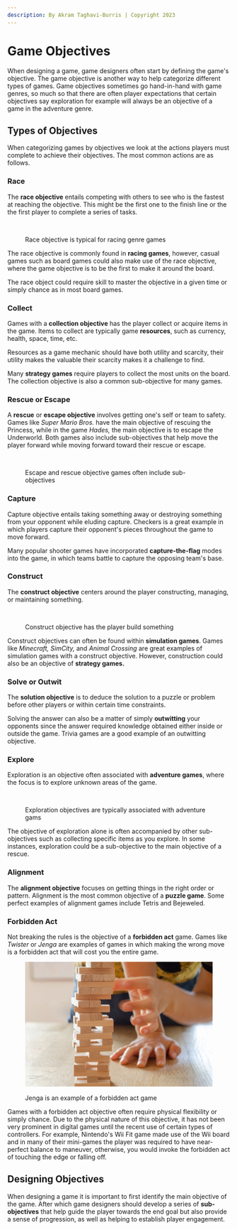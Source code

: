 ```yaml
---
description: By Akram Taghavi-Burris | Copyright 2023
---
```


# Game Objectives

When designing a game, game designers often start by defining the game's objective. The game objective is another way to help categorize different types of games. Game objectives sometimes go hand-in-hand with game genres, so much so that there are often player expectations that certain objectives say exploration for example will always be an objective of a game in the adventure genre. &#x20;

## Types of Objectives

When categorizing games by objectives we look at the actions players must complete to achieve their objectives. The most common actions are as follows.

### Race

The **race objective** entails competing with others to see who is the fastest at reaching the objective. This might be the first one to the finish line or the the first player to complete a series of tasks.&#x20;

<figure><img src="https://images.unsplash.com/photo-1578549651688-904046d4c9ab?crop=entropy&#x26;cs=tinysrgb&#x26;fm=jpg&#x26;ixid=MnwxOTcwMjR8MHwxfHNlYXJjaHwxfHxjYXIlMjByYWNlfGVufDB8fHx8MTY3NTExOTQzMg&#x26;ixlib=rb-4.0.3&#x26;q=80" alt=""><figcaption><p>Race objective is typical for racing genre games</p></figcaption></figure>

The race objective is commonly found in **racing games**, however, casual games such as board games could also make use of the race objective, where the game objective is to be the first to make it around the board.&#x20;

The race object could require skill to master the objective in a given time or simply chance as in most board games.&#x20;

### Collect

Games with a **collection objective** has the player collect or acquire items in the game. Items to collect are typically game **resources**, such as currency, health, space, time, etc.&#x20;

Resources as a game mechanic should have both utility and scarcity, their utility makes the valuable their scarcity makes it a challenge to find.&#x20;

Many **strategy games** require players to collect the most units on the board.  The collection objective is also a common sub-objective for many games.&#x20;

### Rescue or Escape

A **rescue** or **escape objective** involves getting one's self or team to safety. Games like _Super Mario Bros._ have the main objective of rescuing the Princess, while in the game _Hades,_ the main objective is to escape the Underworld. Both games also include sub-objectives that help move the player forward while moving forward toward their rescue or escape.&#x20;

<figure><img src="https://images.unsplash.com/photo-1520606393001-b816ded9caac?crop=entropy&#x26;cs=tinysrgb&#x26;fm=jpg&#x26;ixid=MnwxOTcwMjR8MHwxfHNlYXJjaHw3fHxlc2NhcGV8ZW58MHx8fHwxNjc1MTIxMjc1&#x26;ixlib=rb-4.0.3&#x26;q=80" alt=""><figcaption><p>Escape and rescue objective games often include sub-objectives</p></figcaption></figure>

### Capture&#x20;

Capture objective entails taking something away or destroying something from your opponent while eluding capture. Checkers is a great example in which players capture their opponent's pieces throughout the game to move forward.&#x20;

Many popular shooter games have incorporated **capture-the-flag** modes into the game, in which teams battle to capture the opposing team's base.&#x20;

### Construct

The **construct objective** centers around the player constructing, managing, or maintaining something.&#x20;

<figure><img src="https://images.unsplash.com/photo-1565008447742-97f6f38c985c?crop=entropy&#x26;cs=tinysrgb&#x26;fm=jpg&#x26;ixid=MnwxOTcwMjR8MHwxfHNlYXJjaHw4fHxjb25zdHJ1Y3Rpb258ZW58MHx8fHwxNjc1MTA3MDUw&#x26;ixlib=rb-4.0.3&#x26;q=80" alt=""><figcaption><p>Construct objective has the player build something</p></figcaption></figure>

Construct objectives can often be found within **simulation games**. Games like _Minecraft, SimCity,_ and _Animal Crossing_ are great examples of simulation games with a construct objective. However, construction could also be an objective of **strategy games.**&#x20;

### Solve or Outwit

The **solution objective** is to deduce the solution to a puzzle or problem before other players or within certain time constraints.&#x20;

Solving the answer can also be a matter of simply **outwitting** your opponents since the answer required knowledge obtained either inside or outside the game. Trivia games are a good example of an outwitting objective.&#x20;

### Explore&#x20;

Exploration is an objective often associated with **adventure games**, where the focus is to explore unknown areas of the game.&#x20;

<figure><img src="https://images.unsplash.com/photo-1524661135-423995f22d0b?crop=entropy&#x26;cs=tinysrgb&#x26;fm=jpg&#x26;ixid=MnwxOTcwMjR8MHwxfHNlYXJjaHw1fHxtYXB8ZW58MHx8fHwxNjc1MDQxMDMy&#x26;ixlib=rb-4.0.3&#x26;q=80" alt=""><figcaption><p>Exploration objectives are typically associated with adventure gams</p></figcaption></figure>

The objective of exploration alone is often accompanied by other sub-objectives such as collecting specific items as you explore. In some instances, exploration could be a sub-objective to the main objective of a rescue.&#x20;

### Alignment

The **alignment objective** focuses on getting things in the right order or pattern. Alignment is the most common objective of a **puzzle game**. Some perfect examples of alignment games include Tetris and Bejeweled.&#x20;

### Forbidden Act

Not breaking the rules is the objective of a **forbidden act** game. Games like  _Twister_ or _Jenga_ are examples of games in which making the wrong move is a forbidden act that will cost you the entire game.&#x20;

<figure><img src="../.gitbook/assets/jenga-gb1889eea1_1280.jpg" alt=""><figcaption><p>Jenga is an example of a forbidden act game</p></figcaption></figure>

Games with a forbidden act objective often require physical flexibility or simply chance. Due to the physical nature of this objective, it has not been very prominent in digital games until the recent use of certain types of controllers. For example, Nintendo's Wii Fit game made use of the Wii board and in many of their mini-games the player was required to have near-perfect balance to maneuver, otherwise, you would invoke the forbidden act of touching the edge or falling off.&#x20;

## Designing Objectives

When designing a game it is important to first identify the main objective of the game. After which game designers should develop a series of **sub-objectives** that help guide the player towards the end goal but also provide a sense of progression, as well as helping to establish player engagement.&#x20;
